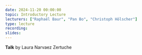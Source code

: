 ```yaml
---
date: 2024-11-20 00:00:00
topic: Introductory Lecture
lecturers: ["Raphaël Baur", "Pan Bo", "Christoph Hölscher"]
type: lecture
recording:
slides:
---
```


**Talk** by Laura Narvaez Zertuche